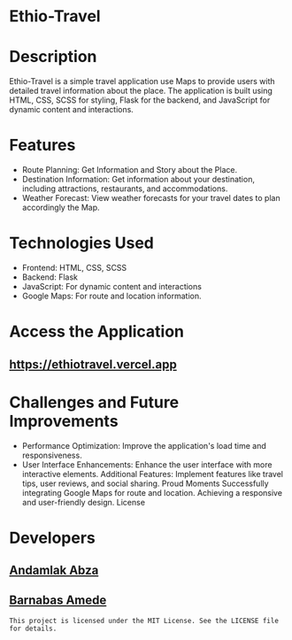 # Ethio-Travel

# Description
Ethio-Travel is a simple travel application use Maps to provide users with detailed travel information about the place. The application is built using HTML, CSS, SCSS for styling, Flask for the backend, and JavaScript for dynamic content and interactions.

# Features
- Route Planning: Get Information and Story about the Place.
- Destination Information: Get information about your destination, including attractions, restaurants, and accommodations.
- Weather Forecast: View weather forecasts for your travel dates to plan accordingly the Map.

# Technologies Used
- Frontend: HTML, CSS, SCSS
- Backend: Flask
- JavaScript: For dynamic content and interactions
- Google Maps: For route and location information.

# Access the Application
## https://ethiotravel.vercel.app

# Challenges and Future Improvements
- Performance Optimization: Improve the application's load time and responsiveness.
- User Interface Enhancements: Enhance the user interface with more interactive elements.
Additional Features: Implement features like travel tips, user reviews, and social sharing.
Proud Moments
Successfully integrating Google Maps for route and location.
Achieving a responsive and user-friendly design.
License
# Developers 
 ##  <a href="https://andoabza.vercel.app">Andamlak Abza</a>
 ##  <a href="https://github.com/Barniva">Barnabas Amede</a>

`This project is licensed under the MIT License. See the LICENSE file for details.`
